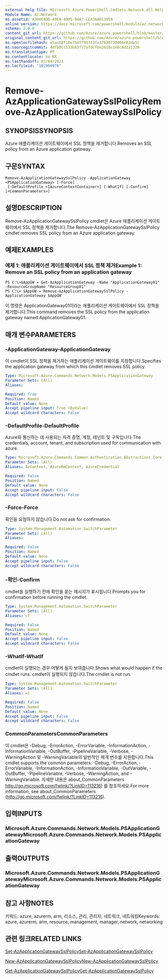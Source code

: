 ```yaml
---
external help file: Microsoft.Azure.PowerShell.Cmdlets.Network.dll-Help.xml
Module Name: Az.Network
ms.assetid: A308E4DD-49FA-4905-94A7-CEA3AAEC3959
online version: https://docs.microsoft.com/powershell/module/az.network/remove-azapplicationgatewaysslpolicy
schema: 2.0.0
content_git_url: https://github.com/Azure/azure-powershell/blob/master/src/Network/Network/help/Remove-AzApplicationGatewaySslPolicy.md
original_content_git_url: https://github.com/Azure/azure-powershell/blob/master/src/Network/Network/help/Remove-AzApplicationGatewaySslPolicy.md
ms.openlocfilehash: e5ac68f10a75dff94313fa17830720466e82da5c
ms.sourcegitcommit: 4dfb0cc533b83f77afdcfbe2618c1e6c8d221330
ms.translationtype: MT
ms.contentlocale: ko-KR
ms.lasthandoff: 03/04/2021
ms.locfileid: "101990976"
---
```

# <span data-ttu-id="d6ff5-101">Remove-AzApplicationGatewaySslPolicy</span><span class="sxs-lookup"><span data-stu-id="d6ff5-101">Remove-AzApplicationGatewaySslPolicy</span></span>

## <span data-ttu-id="d6ff5-102">SYNOPSIS</span><span class="sxs-lookup"><span data-stu-id="d6ff5-102">SYNOPSIS</span></span>
<span data-ttu-id="d6ff5-103">Azure 애플리케이션 게이트웨이에서 SSL 정책을 제거합니다.</span><span class="sxs-lookup"><span data-stu-id="d6ff5-103">Removes an SSL policy from an Azure application gateway.</span></span>

## <span data-ttu-id="d6ff5-104">구문</span><span class="sxs-lookup"><span data-stu-id="d6ff5-104">SYNTAX</span></span>

```
Remove-AzApplicationGatewaySslPolicy -ApplicationGateway <PSApplicationGateway> [-Force]
 [-DefaultProfile <IAzureContextContainer>] [-WhatIf] [-Confirm] [<CommonParameters>]
```

## <span data-ttu-id="d6ff5-105">설명</span><span class="sxs-lookup"><span data-stu-id="d6ff5-105">DESCRIPTION</span></span>
<span data-ttu-id="d6ff5-106">Remove-AzApplicationGatewaySslPolicy cmdlet은 Azure 애플리케이션 게이트웨이에서 SSL 정책을 제거합니다.</span><span class="sxs-lookup"><span data-stu-id="d6ff5-106">The Remove-AzApplicationGatewaySslPolicy cmdlet removes SSL policy from an Azure application gateway.</span></span>

## <span data-ttu-id="d6ff5-107">예제</span><span class="sxs-lookup"><span data-stu-id="d6ff5-107">EXAMPLES</span></span>

### <span data-ttu-id="d6ff5-108">예제 1: 애플리케이션 게이트웨이에서 SSL 정책 제거</span><span class="sxs-lookup"><span data-stu-id="d6ff5-108">Example 1: Remove an SSL policy from an application gateway</span></span>
```
PS C:\>$AppGW = Get-AzApplicationGateway -Name "ApplicationGateway01" -ResourceGroupName "ResourceGroup01"
PS C:\> $AppGW = Remove-AzApplicationGatewaySslPolicy -ApplicationGateway $AppGW
```

<span data-ttu-id="d6ff5-109">이 명령은 ApplicationGateway01이라는 애플리케이션 게이트웨이에서 SSL 정책을 제거합니다.</span><span class="sxs-lookup"><span data-stu-id="d6ff5-109">This command removes the SSL policy from the application gateway named ApplicationGateway01.</span></span>

## <span data-ttu-id="d6ff5-110">매개 변수</span><span class="sxs-lookup"><span data-stu-id="d6ff5-110">PARAMETERS</span></span>

### <span data-ttu-id="d6ff5-111">-ApplicationGateway</span><span class="sxs-lookup"><span data-stu-id="d6ff5-111">-ApplicationGateway</span></span>
<span data-ttu-id="d6ff5-112">이 cmdlet이 SSL 정책을 제거하는 애플리케이션 게이트웨이를 지정합니다.</span><span class="sxs-lookup"><span data-stu-id="d6ff5-112">Specifies the application gateway from which this cmdlet removes SSL policy.</span></span>

```yaml
Type: Microsoft.Azure.Commands.Network.Models.PSApplicationGateway
Parameter Sets: (All)
Aliases:

Required: True
Position: Named
Default value: None
Accept pipeline input: True (ByValue)
Accept wildcard characters: False
```

### <span data-ttu-id="d6ff5-113">-DefaultProfile</span><span class="sxs-lookup"><span data-stu-id="d6ff5-113">-DefaultProfile</span></span>
<span data-ttu-id="d6ff5-114">Azure와 통신하는 데 사용되는 자격 증명, 계정, 테넌트 및 구독입니다.</span><span class="sxs-lookup"><span data-stu-id="d6ff5-114">The credentials, account, tenant, and subscription used for communication with azure.</span></span>

```yaml
Type: Microsoft.Azure.Commands.Common.Authentication.Abstractions.Core.IAzureContextContainer
Parameter Sets: (All)
Aliases: AzContext, AzureRmContext, AzureCredential

Required: False
Position: Named
Default value: None
Accept pipeline input: False
Accept wildcard characters: False
```

### <span data-ttu-id="d6ff5-115">-Force</span><span class="sxs-lookup"><span data-stu-id="d6ff5-115">-Force</span></span>
<span data-ttu-id="d6ff5-116">확인을 요청하지 않습니다.</span><span class="sxs-lookup"><span data-stu-id="d6ff5-116">Do not ask for confirmation.</span></span>

```yaml
Type: System.Management.Automation.SwitchParameter
Parameter Sets: (All)
Aliases:

Required: False
Position: Named
Default value: None
Accept pipeline input: False
Accept wildcard characters: False
```

### <span data-ttu-id="d6ff5-117">-확인</span><span class="sxs-lookup"><span data-stu-id="d6ff5-117">-Confirm</span></span>
<span data-ttu-id="d6ff5-118">cmdlet을 실행하기 전에 확인을 묻는 메시지가 표시됩니다.</span><span class="sxs-lookup"><span data-stu-id="d6ff5-118">Prompts you for confirmation before running the cmdlet.</span></span>

```yaml
Type: System.Management.Automation.SwitchParameter
Parameter Sets: (All)
Aliases: cf

Required: False
Position: Named
Default value: None
Accept pipeline input: False
Accept wildcard characters: False
```

### <span data-ttu-id="d6ff5-119">-WhatIf</span><span class="sxs-lookup"><span data-stu-id="d6ff5-119">-WhatIf</span></span>
<span data-ttu-id="d6ff5-120">cmdlet이 실행되는 경우 어떻게 될지 보여줍니다.</span><span class="sxs-lookup"><span data-stu-id="d6ff5-120">Shows what would happen if the cmdlet runs.</span></span>
<span data-ttu-id="d6ff5-121">cmdlet이 실행되지 않습니다.</span><span class="sxs-lookup"><span data-stu-id="d6ff5-121">The cmdlet is not run.</span></span>

```yaml
Type: System.Management.Automation.SwitchParameter
Parameter Sets: (All)
Aliases: wi

Required: False
Position: Named
Default value: None
Accept pipeline input: False
Accept wildcard characters: False
```

### <span data-ttu-id="d6ff5-122">CommonParameters</span><span class="sxs-lookup"><span data-stu-id="d6ff5-122">CommonParameters</span></span>
<span data-ttu-id="d6ff5-123">이 cmdlet은 -Debug, -ErrorAction, -ErrorVariable, -InformationAction, -InformationVariable, -OutBuffer, -PipelineVariable, -Verbose, -WarningAction 및 -WarningVariable의 일반적인 매개 변수를 지원합니다.</span><span class="sxs-lookup"><span data-stu-id="d6ff5-123">This cmdlet supports the common parameters: -Debug, -ErrorAction, -ErrorVariable, -InformationAction, -InformationVariable, -OutVariable, -OutBuffer, -PipelineVariable, -Verbose, -WarningAction, and -WarningVariable.</span></span> <span data-ttu-id="d6ff5-124">자세한 내용은 about_CommonParameters http://go.microsoft.com/fwlink/?LinkID=113216) 를 참조하세요.</span><span class="sxs-lookup"><span data-stu-id="d6ff5-124">For more information, see about_CommonParameters (http://go.microsoft.com/fwlink/?LinkID=113216).</span></span>

## <span data-ttu-id="d6ff5-125">입력</span><span class="sxs-lookup"><span data-stu-id="d6ff5-125">INPUTS</span></span>

### <span data-ttu-id="d6ff5-126">Microsoft.Azure.Commands.Network.Models.PSApplicationGateway</span><span class="sxs-lookup"><span data-stu-id="d6ff5-126">Microsoft.Azure.Commands.Network.Models.PSApplicationGateway</span></span>

## <span data-ttu-id="d6ff5-127">출력</span><span class="sxs-lookup"><span data-stu-id="d6ff5-127">OUTPUTS</span></span>

### <span data-ttu-id="d6ff5-128">Microsoft.Azure.Commands.Network.Models.PSApplicationGateway</span><span class="sxs-lookup"><span data-stu-id="d6ff5-128">Microsoft.Azure.Commands.Network.Models.PSApplicationGateway</span></span>

## <span data-ttu-id="d6ff5-129">참고 사항</span><span class="sxs-lookup"><span data-stu-id="d6ff5-129">NOTES</span></span>
<span data-ttu-id="d6ff5-130">키워드: azure, azurerm, arm, 리소스, 관리, 관리자, 네트워크, 네트워킹</span><span class="sxs-lookup"><span data-stu-id="d6ff5-130">Keywords: azure, azurerm, arm, resource, management, manager, network, networking</span></span>

## <span data-ttu-id="d6ff5-131">관련 링크</span><span class="sxs-lookup"><span data-stu-id="d6ff5-131">RELATED LINKS</span></span>

[<span data-ttu-id="d6ff5-132">Set-AzApplicationGatewaySslPolicy</span><span class="sxs-lookup"><span data-stu-id="d6ff5-132">Set-AzApplicationGatewaySslPolicy</span></span>](./Set-AzApplicationGatewaySslPolicy.md)

[<span data-ttu-id="d6ff5-133">New-AzApplicationGatewaySslPolicy</span><span class="sxs-lookup"><span data-stu-id="d6ff5-133">New-AzApplicationGatewaySslPolicy</span></span>](./New-AzApplicationGatewaySslPolicy.md)

[<span data-ttu-id="d6ff5-134">Get-AzApplicationGatewaySslPolicy</span><span class="sxs-lookup"><span data-stu-id="d6ff5-134">Get-AzApplicationGatewaySslPolicy</span></span>](./Get-AzApplicationGatewaySslPolicy.md)

